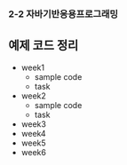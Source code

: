 ### 2-2 자바기반응용프로그래밍
## 예제 코드 정리

+ week1
  + sample code
  + task
+ week2
  + sample code
  + task 
+ week3
+ week4
+ week5
+ week6
